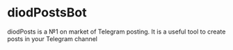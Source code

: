 # diodPostsBot
diodPosts is a №1 on market of Telegram posting. It is a useful tool to create posts in your Telegram channel
